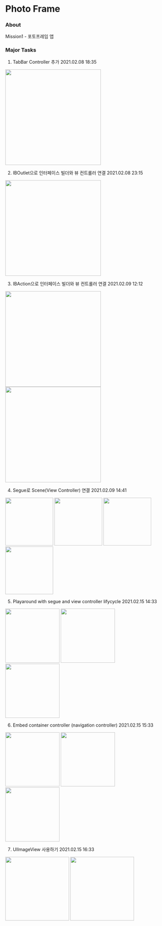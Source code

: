 # Photo Frame
### About
Mission1 - 포토프레임 앱
### Major Tasks
1. TabBar Controller 추가 2021.02.08 18:35
<img src="images/TabBar.png" width="300">

2. IBOutlet으로 인터페이스 빌더와 뷰 컨트롤러 연결 2021.02.08 23:15 
<img src="images/IBOutlet.png" width="300">

3. IBAction으로 인터페이스 빌더와 뷰 컨트롤러 연결 2021.02.09 12:12
<p float="left">
<img src="images/IBActionBefore.png" width="300" />
<img src="images/IBActionAfter.png" width="300" />
</p>

4. Segue로 Scene(View Controller) 연결 2021.02.09 14:41
<p float="left">
<img src="images/Segue1.png" width="150" />
<img src="images/Segue2.png" width="150" />
<img src="images/segue3.png" width="150" />
<img src="images/segue4.png" width="150" />
</p>

5. Playaround with segue and view controller lifycycle  2021.02.15 14:33
<p float="left">
<img src="images/step5_1.png" width="170" />
<img src="images/step5_2.png" width="170" />
<img src="images/step5_3.png" width="170" />
</p>

6. Embed container controller (navigation controller)  2021.02.15 15:33
<p float="left">
<img src="images/step6_1.png" width="170" />
<img src="images/step6_2.png" width="170" />
<img src="images/step6_3.png" width="170" />
</p>

7. UIImageView 사용하기  2021.02.15 16:33
<p float="left">
<img src="images/step7_1.png" width="200" />
<img src="images/step7_2.png" width="200" />
</p>
